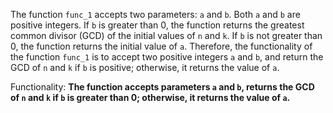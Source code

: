 The function `func_1` accepts two parameters: `a` and `b`. Both `a` and `b` are positive integers. If `b` is greater than 0, the function returns the greatest common divisor (GCD) of the initial values of `n` and `k`. If `b` is not greater than 0, the function returns the initial value of `a`. Therefore, the functionality of the function `func_1` is to accept two positive integers `a` and `b`, and return the GCD of `n` and `k` if `b` is positive; otherwise, it returns the value of `a`. 

Functionality: **The function accepts parameters `a` and `b`, returns the GCD of `n` and `k` if `b` is greater than 0; otherwise, it returns the value of `a`.**